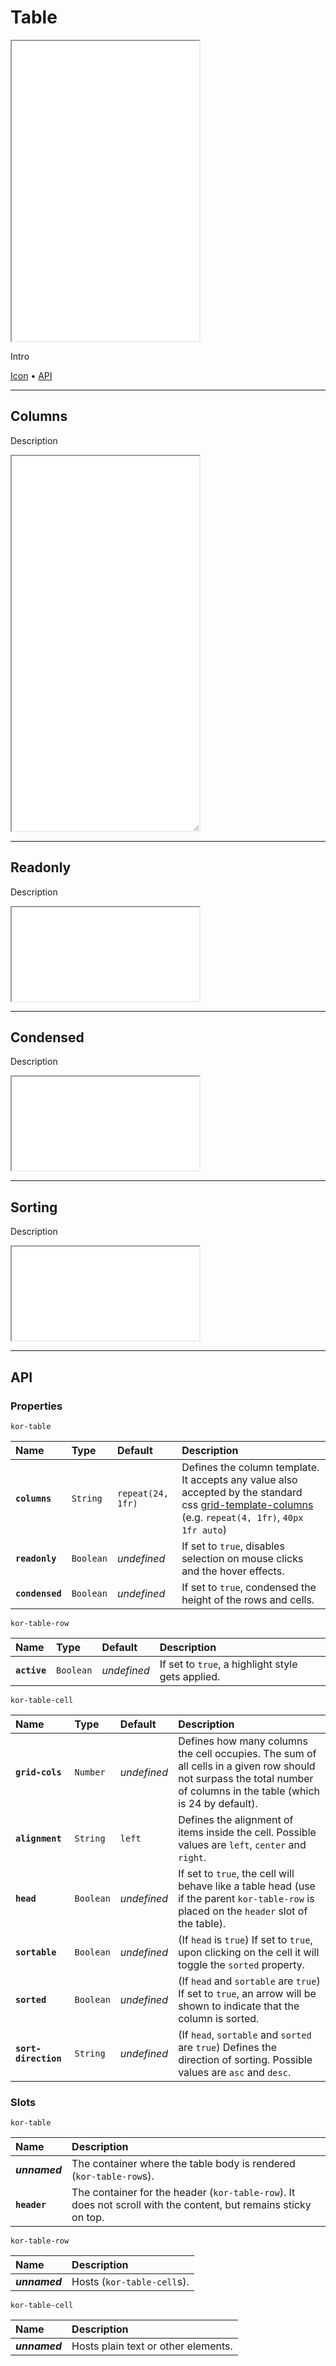 # Table

<iframe src="./assets/docs/components/table/main.html" height="480px"></iframe>

Intro

[Icon](components/table#icon) • [API](components/table#api)

---

## Columns

Description

<iframe src="./assets/docs/components/table/columns.html" height="600px" style="resize: horizontal"></iframe>

---

## Readonly

Description

<iframe src="./assets/docs/components/table/readonly.html"></iframe>

---

## Condensed

Description

<iframe src="./assets/docs/components/table/condensed.html"></iframe>

---

## Sorting

Description

<iframe src="./assets/docs/components/table/sorting.html"></iframe>

---

## API

### Properties

`kor-table`

| Name | Type | Default | Description |
| :-- | :-- | :-- | :-- |
| **`columns`** | `String` | `repeat(24, 1fr)` | Defines the column template. It accepts any value also accepted by the standard css [grid-template-columns](https://developer.mozilla.org/en-US/docs/Web/CSS/grid-template-columns) (e.g. `repeat(4, 1fr)`, `40px 1fr auto`) |
| **`readonly`** | `Boolean` | _undefined_ | If set to `true`, disables selection on mouse clicks and the hover effects. |
| **`condensed`** | `Boolean` | _undefined_ | If set to `true`, condensed the height of the rows and cells. |

`kor-table-row`

| Name | Type | Default | Description |
| :-- | :-- | :-- | :-- |
| **`active`** | `Boolean` | _undefined_ | If set to `true`, a highlight style gets applied. |

`kor-table-cell`

| Name | Type | Default | Description |
| :-- | :-- | :-- | :-- |
| **`grid-cols`** | `Number` | _undefined_ | Defines how many columns the cell occupies. The sum of all cells in a given row should not surpass the total number of columns in the table (which is 24 by default). |
| **`alignment`** | `String` | `left` | Defines the alignment of items inside the cell. Possible values are `left`, `center` and `right`. |
| **`head`** | `Boolean` | _undefined_ | If set to `true`, the cell will behave like a table head (use if the parent `kor-table-row` is placed on the `header` slot of the table). |
| **`sortable`** | `Boolean` | _undefined_ | (If `head` is `true`) If set to `true`, upon clicking on the cell it will toggle the `sorted` property. |
| **`sorted`** | `Boolean` | _undefined_ | (If `head` and `sortable` are `true`) If set to `true`, an arrow will be shown to indicate that the column is sorted. |
| **`sort-direction`** | `String` | _undefined_ | (If `head`, `sortable` and `sorted` are `true`) Defines the direction of sorting. Possible values are `asc` and `desc`. |

### Slots

`kor-table`

| Name | Description |
| :-- | :-- |
| **_unnamed_** | The container where the table body is rendered (`kor-table-row`s). |
| **`header`** | The container for the header (`kor-table-row`). It does not scroll with the content, but remains sticky on top. |

`kor-table-row`

| Name | Description |
| :-- | :-- |
| **_unnamed_** | Hosts (`kor-table-cell`s). |

`kor-table-cell`

| Name | Description |
| :-- | :-- |
| **_unnamed_** | Hosts plain text or other elements. |